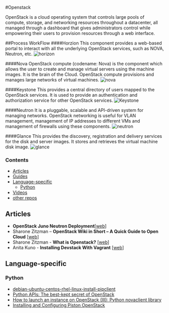 #Openstack

OpenStack is a cloud operating system that controls large pools of compute, storage, and networking resources throughout a datacenter, all managed through a dashboard that gives administrators control while empowering their users to provision resources through a web interface.


##Process WorkFlow
####Horzion 
This component provides a web-based portal to interact with all the underlying OpenStack services,
such as NOVA, Neutron, etc.
![horizon](https://cloud.githubusercontent.com/assets/3624858/8539652/d21592e8-249b-11e5-8938-3796c2f81ada.png)

####Nova
OpenStack compute (codename: Nova) is the component which allows the user to create and manage virtual servers using the machine images. It is the brain of the Cloud. OpenStack compute provisions and manages large networks of virtual machines.
![nova](https://cloud.githubusercontent.com/assets/3624858/8539654/d49f4b80-249b-11e5-8573-7dc1a8b852e0.png)

####Keystone
This provides a central directory of users mapped to the OpenStack services. It is used to provide an authentication and authorization service for other OpenStack services.
![Keystone](https://cloud.githubusercontent.com/assets/3624858/8539655/d60ac1f2-249b-11e5-9de8-2c7e18d32791.png)

####Neutron
It is a pluggable, scalable and API-driven system for managing networks. OpenStack networking is useful for VLAN management, management of IP addresses to different VMs and management of firewalls using these components.
![neutron](https://cloud.githubusercontent.com/assets/3624858/8539656/d7773944-249b-11e5-9671-e5114b23b30e.png)

####Glance
This provides the discovery, registration and delivery services for the disk and server images. It stores and retrieves the virtual machine disk image.
![glance](https://cloud.githubusercontent.com/assets/3624858/8539657/d87b6ca2-249b-11e5-8033-abec6f72758a.png)

### Contents


* [Articles](#articles)
* [Guides](#guides)
* [Language-specific](#language-specific)
    * [Python](#python)
* [Videos](#videos)
* [other repos](#similar-github-repos)


## Articles

* **OpenStack Juno Neutron Deployment**[[web][a_cc]]
* Sharone Zitzman – **OpenStack Wiki in Short – A Quick Guide to Open Cloud** [[web][a_cc]]
* Sharone Zitzman - **What is Openstack?** [[web][a_ac]]
* Anita Kuno  - **Installing Devstack With Vagrant** [[web][a_cb]]                      

[a_cb]: http://getcloudify.org/2014/07/18/openstack-wiki-open-cloud.html#at_pco=cfd-1.0&at_ab=per-2&at_pos=0&at_tot=3&at_si=5593a074a7e071e7
[a_cc]: http://www.opencloudblog.com/?p=557
[a_ac]: http://getcloudify.org/2014/07/10/what-is-openstack-tutorial.html
[a_cb]: http://anteaya.info/blog/2013/09/01/installing-devstack-with-vagrant/

## Language-specific

### Python

* [debian-ubuntu-centos-rhel-linux-install-pipclient](http://www.cyberciti.biz/faq/debian-ubuntu-centos-rhel-linux-install-pipclient/)
* [Python APIs: The best-kept secret of OpenStack](http://www.ibm.com/developerworks/cloud/library/cl-openstack-pythonapis/)
* [How to launch an instance on OpenStack (III): Python novaclient library](https://albertomolina.wordpress.com/2013/11/20/how-to-launch-an-instance-on-openstack-iii-python-novaclient-library/)
* [Installing and Configuring Piston OpenStack](http://docs.pistoncloud.com/installation/index.html)
